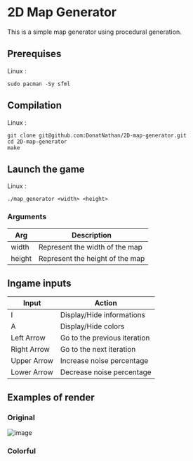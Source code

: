 # 2D Map Generator

This is a simple map generator using procedural generation.

## Prerequises

Linux :
```
sudo pacman -Sy sfml
```

## Compilation

Linux :
```
git clone git@github.com:DonatNathan/2D-map-generator.git
cd 2D-map-generator
make
```

## Launch the game

Linux :
```
./map_generator <width> <height>
```

### Arguments
Arg | Description
--- | -----------
width | Represent the width of the map
height | Represent the height of the map

## Ingame inputs

Input | Action
----- | ------
I | Display/Hide informations
A | Display/Hide colors
Left Arrow | Go to the previous iteration
Right Arrow | Go to the next iteration
Upper Arrow | Increase noise percentage
Lower Arrow | Decrease noise percentage

## Examples of render

### Original
![image](https://github.com/DonatNathan/Map-Generator-2D/assets/91681379/9c1344c6-28c3-4c64-a0eb-7cde0307d9f5)

### Colorful
